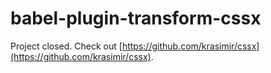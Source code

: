 # babel-plugin-transform-cssx

Project closed. Check out [https://github.com/krasimir/cssx](https://github.com/krasimir/cssx).
